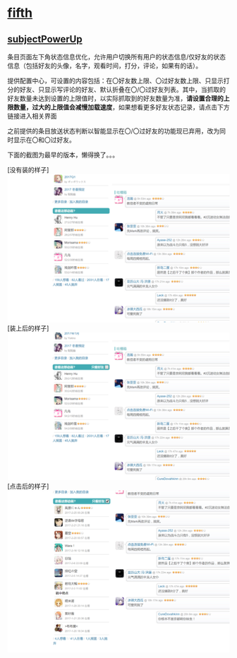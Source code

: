 # [fifth](https://bgm.tv/user/fifth)

## [subjectPowerUp](subjectPowerUp.user.js?raw=true)

条目页面左下角状态信息优化，允许用户切换所有用户的状态信息/仅好友的状态信息（包括好友的头像，名字，观看时间，打分，评论，如果有的话）。

提供配置中心，可设置的内容包括：在〇好友数上限、〇过好友数上限、只显示打分的好友、只显示写评论的好友、默认折叠在〇/〇过好友列表。其中，当抓取的好友数量未达到设置的上限值时，以实际抓取到的好友数量为准，**请设置合理的上限数量，过大的上限值会减慢加载速度**，如果想看更多好友状态记录，请点击下方链接进入相关界面

之前提供的条目放送状态判断以智能显示在〇/〇过好友的功能现已弃用，改为同时显示在〇和〇过好友。

下面的截图为最早的版本，懒得换了。。。

[没有装的样子]
![没有装的样子](images/subjectPowerUp_old.png)
[装上后的样子]
![装上后的样子](images/subjectPowerUp_new.png)
[点击后的样子]
![点击后的样子](images/subjectPowerUp_new_clicked.png)
